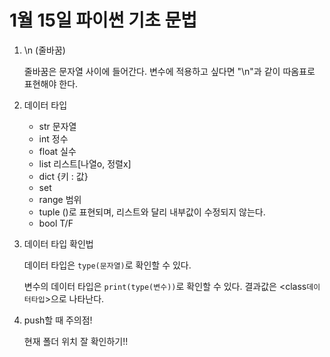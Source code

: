 # 1월 15일 파이썬 기초 문법
1. \n (줄바꿈)
    
    줄바꿈은 문자열 사이에 들어간다. 변수에 적용하고 싶다면 "\n"과 같이 따옴표로 표현해야 한다.

2. 데이터 타입 
    - str 문자열
    - int 정수
    - float 실수
    - list 리스트[나열o, 정렬x]
    - dict {키 : 값}
    - set
    - range 범위
    - tuple ()로 표현되며, 리스트와 달리 내부값이 수정되지 않는다.
    - bool T/F

3. 데이터 타입 확인법
   
   데이터 타입은 `type(문자열)`로 확인할 수 있다.

   변수의 데이터 타입은 `print(type(변수))`로 확인할 수 있다. 
   결과값은 <class`데이터타입`>으로 나타난다.

4. push할 때 주의점!

    현재 폴더 위치 잘 확인하기!!


